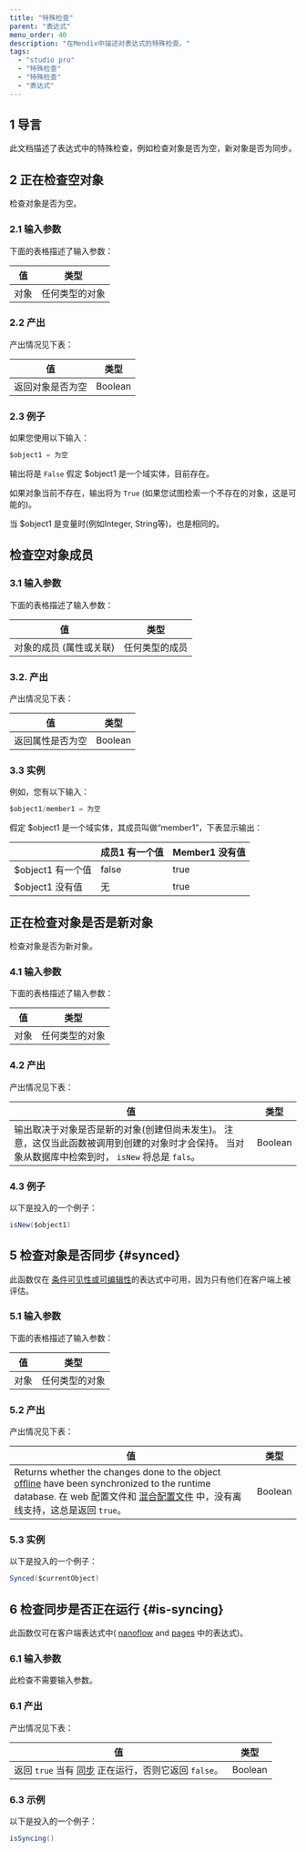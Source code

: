 ```yaml
---
title: "特殊检查"
parent: "表达式"
menu_order: 40
description: "在Mendix中描述对表达式的特殊检查。"
tags:
  - "studio pro"
  - "特殊检查"
  - "特殊检查"
  - "表达式"
---
```


## 1 导言

此文档描述了表达式中的特殊检查，例如检查对象是否为空，新对象是否为同步。

## 2 正在检查空对象

检查对象是否为空。

### 2.1 输入参数

下面的表格描述了输入参数：

| 值  | 类型      |
| -- | ------- |
| 对象 | 任何类型的对象 |

### 2.2 产出

产出情况见下表：

| 值        | 类型      |
| -------- | ------- |
| 返回对象是否为空 | Boolean |

### 2.3 例子

如果您使用以下输入：

```java
$object1 = 为空
```

输出将是 `False` 假定 $object1 是一个域实体，目前存在。

如果对象当前不存在，输出将为 `True` (如果您试图检索一个不存在的对象，这是可能的)。

当 $object1 是变量时(例如Integer, String等)，也是相同的。

## 检查空对象成员

### 3.1 输入参数

下面的表格描述了输入参数：

| 值             | 类型      |
| ------------- | ------- |
| 对象的成员 (属性或关联) | 任何类型的成员 |

### 3.2. 产出

产出情况见下表：

| 值        | 类型      |
| -------- | ------- |
| 返回属性是否为空 | Boolean |

### 3.3 实例

例如，您有以下输入：

```java
$object1/member1 = 为空
```

假定 $object1 是一个域实体，其成员叫做“member1”，下表显示输出：

|               | 成员1 有一个值 | Member1 没有值 |
| ------------- | -------- | ----------- |
| $object1 有一个值 | false    | true        |
| $object1 没有值  | 无        | true        |

## 正在检查对象是否是新对象<a name="new"></a>

检查对象是否为新对象。

### 4.1 输入参数

下面的表格描述了输入参数：

| 值  | 类型      |
| -- | ------- |
| 对象 | 任何类型的对象 |

### 4.2 产出

产出情况见下表：

| 值                                                                                   | 类型      |
| ----------------------------------------------------------------------------------- | ------- |
| 输出取决于对象是否是新的对象(创建但尚未发生)。 注意，这仅当此函数被调用到创建的对象时才会保持。 当对象从数据库中检索到时， `isNew` 将总是 `fals`。 | Boolean |

### 4.3 例子

以下是投入的一个例子：

```java
isNew($object1)
```

## 5 检查对象是否同步 {#synced}

此函数仅在 [条件可见性或可编辑性](common-widget-properties)的表达式中可用，因为只有他们在客户端上被评估。

### 5.1 输入参数

下面的表格描述了输入参数：

| 值  | 类型      |
| -- | ------- |
| 对象 | 任何类型的对象 |

### 5.2 产出

产出情况见下表：

| 值                                                                                                                                                                                               | 类型      |
| ----------------------------------------------------------------------------------------------------------------------------------------------------------------------------------------------- | ------- |
| Returns whether the changes done to the object [offline](offline-first) have been synchronized to the runtime database. 在 web 配置文件和 [混合配置文件](navigation#hybrid-profiles) 中，没有离线支持，这总是返回 `true`。 | Boolean |

### 5.3 实例

以下是投入的一个例子：

```java
Synced($currentObject)
```

## 6 检查同步是否正在运行 {#is-syncing}

此函数仅可在客户端表达式中( [nanoflow](nanoflows) and [pages](pages) 中的表达式)。

### 6.1 输入参数

此检查不需要输入参数。

### 6.1 产出

产出情况见下表：

| 值                                                  | 类型      |
| -------------------------------------------------- | ------- |
| 返回 `true` 当有 [同步](synchronize) 正在运行，否则它返回 `false`。 | Boolean |

### 6.3 示例

以下是投入的一个例子：

```java
isSyncing()
```
